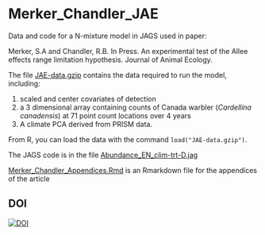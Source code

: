 # Merker_Chandler_JAE

Data and code for a N-mixture model in JAGS used in paper:

Merker, S.A and Chandler, R.B. In Press. An experimental test of the Allee effects range limitation hypothesis. Journal of Animal Ecology.

The file [JAE-data.gzip](JAE-data.gzip) contains the data required to run the model, including:
1) scaled and center covariates of detection
2) a 3 dimensional array containing counts of Canada warbler (*Cardellina canadensis*) at 71 point count locations over 4 years
3) A climate PCA derived from PRISM data. 

From R, you can load the data with the command `load("JAE-data.gzip")`.

The JAGS code is in the file [Abundance_EN_clim-trt-D.jag](Abundance_EN_clim-trt-D.jag)

[Merker_Chandler_Appendices.Rmd](Merker_Chandler_Appendices.Rmd) is an Rmarkdown file for the appendices of the article


## DOI

[![DOI](https://zenodo.org/badge/DOI/10.5281/zenodo.4238700.svg)](https://doi.org/10.5281/zenodo.4238700)
